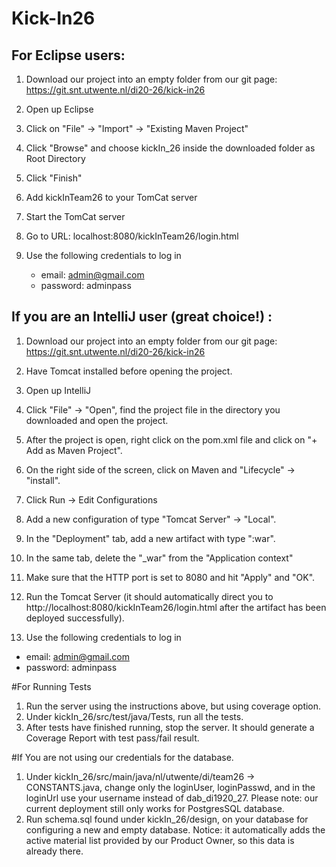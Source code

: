 # Kick-In26

## For Eclipse users: ##

1. Download our project into an empty folder from our git page: 
   https://git.snt.utwente.nl/di20-26/kick-in26

2. Open up Eclipse

3. Click on "File" -> "Import" -> "Existing Maven Project"

4. Click "Browse" and choose kickIn_26 inside the downloaded folder as Root Directory

5. Click "Finish"

6. Add kickInTeam26 to your TomCat server

7. Start the TomCat server

8. Go to URL: localhost:8080/kickInTeam26/login.html

9. Use the following credentials to log in
   - email: admin@gmail.com
   - password: adminpass

## If you are an IntelliJ user (great choice!) : ##

1. Download our project into an empty folder from our git page: 
   https://git.snt.utwente.nl/di20-26/kick-in26

2. Have Tomcat installed before opening the project.

3. Open up IntelliJ

4. Click "File" -> "Open", find the project file in the directory you downloaded and open the project.

5. After the project is open, right click on the pom.xml file and click on "+ Add as Maven Project".

6. On the right side of the screen, click on Maven and "Lifecycle" -> "install". 

7. Click Run -> Edit Configurations

8. Add a new configuration of type "Tomcat Server" -> "Local".

9. In the "Deployment" tab, add a new artifact with type ":war".

10. In the same tab, delete the "_war" from the "Application context" 

11. Make sure that the HTTP port is set to 8080 and hit "Apply" and "OK".

12. Run the Tomcat Server (it should automatically direct you to http://localhost:8080/kickInTeam26/login.html
after the artifact has been deployed successfully).

13. Use the following credentials to log in
  - email: admin@gmail.com
  - password: adminpass
  
  #For Running Tests
1. Run the server using the instructions above, but using coverage option.
2. Under kickIn_26/src/test/java/Tests, run all the tests.
3. After tests have finished running, stop the server. It should generate a Coverage Report with test pass/fail result.

  #If You are not using our credentials for the database.
1. Under kickIn_26/src/main/java/nl/utwente/di/team26 -> CONSTANTS.java, change only the loginUser, loginPasswd, and in the loginUrl use your username instead of dab_di1920_27.
	Please note: our current deployment still only works for PostgresSQL database.
2. Run schema.sql found under kickIn_26/design, on your database for configuring a new and empty database. Notice: it automatically adds the active material list provided by our Product Owner, so this data is already there.